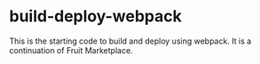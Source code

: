 # build-deploy-webpack

This is the starting code to build and deploy using webpack. It is a continuation of Fruit Marketplace.
